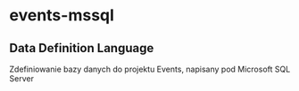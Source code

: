 # events-mssql
## Data Definition Language
Zdefiniowanie bazy danych do projektu Events, napisany pod Microsoft SQL Server
